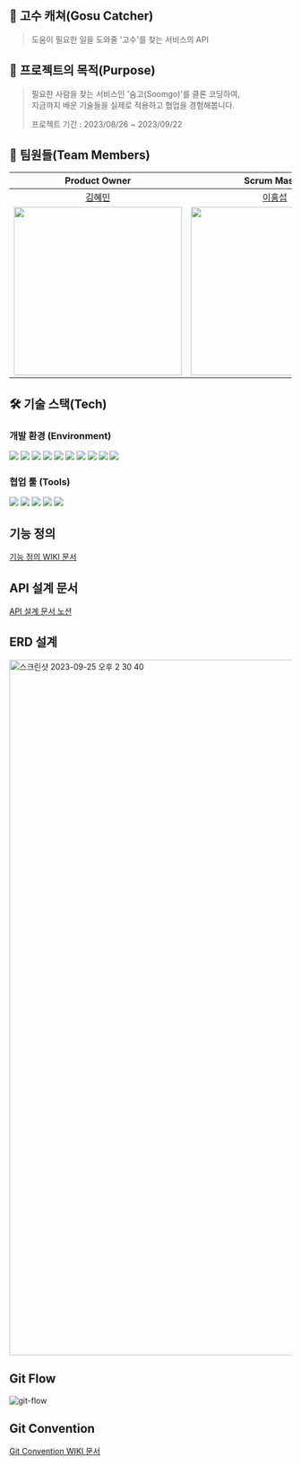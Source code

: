 ## 🤝 고수 캐쳐(Gosu Catcher)

> 도움이 필요한 일을 도와줄 '고수'를 찾는 서비스의 API

## 🎯 프로젝트의 목적(Purpose)

> 필요한 사람을 찾는 서비스인 '숨고(Soomgo)'를 클론 코딩하여,</br>
> 지금까지 배운 기술들을 실제로 적용하고 협업을 경험해봅니다.</br>
>
> 프로젝트 기간 : 2023/08/26 ~ 2023/09/22

## 🤩 팀원들(Team Members)

|                                 Product Owner                                  |                                  Scrum Master                                  |                                    Developer                                    |                                   Developer                                    |                                      Developer                                      |                                     Mentor                                     |                                     Mentor                                     |
|:------------------------------------------------------------------------------:|:------------------------------------------------------------------------------:|:-------------------------------------------------------------------------------:|:------------------------------------------------------------------------------:|:-----------------------------------------------------------------------------------:|:------------------------------------------------------------------------------:|:------------------------------------------------------------------------------:|
|                       [김혜민](https://github.com/hyee0715)                       |                       [이홍섭](https://github.com/hyee0715)                       |                       [정성현](https://github.com/kimihiqq)                        |                         [한승원](https://github.com/SW-H)                         |                        [고예성](https://github.com/Dev-Yesung)                         |                       [에프](https://github.com/lleellee0)                       |                       [한맹희](https://github.com/maenguin)                       |
| <img src="https://avatars.githubusercontent.com/u/59169881?v=4" width="300" /> | <img src="https://avatars.githubusercontent.com/u/97447334?v=4" width="300" /> | <img src="https://avatars.githubusercontent.com/u/134909318?v=4" width="300" /> | <img src="https://avatars.githubusercontent.com/u/49016275?v=4" width="300" /> | <img src="https://avatars.githubusercontent.com/u/71485411?s=96&v=4" width="300" /> | <img src="https://avatars.githubusercontent.com/u/14347593?v=4" width="300" /> | <img src="https://avatars.githubusercontent.com/u/49011919?v=4" width="300" /> |

## 🛠️ 기술 스택(Tech)

### 개발 환경 (Environment)

<img src="https://img.shields.io/badge/Java17-007396?style=flat-square&logo=openJDK&logoColor=white&style=flat"/></a>
<img src="https://img.shields.io/badge/Spring 5-6DB33F?style=flat-square&logo=Spring&logoColor=white&style=flat"/></a>
<img src="https://img.shields.io/badge/Spring Boot 2.7.15-6DB33F?style=flat-square&logo=Springboot&logoColor=white&style=flat"/></a>
<img src="https://img.shields.io/badge/SpringSecurity-6DB33F?style=flat-&logo=springsecurity&logoColor=white&style=flat"/></a>
<img src="https://img.shields.io/badge/Hibernate-gray?style=flat-square&logo=Hibernate&logoColor=white&style=flat"/></a>
<img src="https://img.shields.io/badge/MySQL 8-4479A1?style=flat-square&logo=MySQL&logoColor=white&style=flat"/></a>
<img src="https://img.shields.io/badge/Junit-25A162?style=flat-&logo=JUnit5&logoColor=white&style=flat"/></a>
<img src="https://img.shields.io/badge/Asciidoctor-E40046?style=flat-square&logo=asciidoctor&logoColor=white">
<img src="https://img.shields.io/badge/Gradle-4429A1?style=flat-square&logo=gradle&logoColor=white&style=flat"/></a>
<img src="https://img.shields.io/badge/git-F05032?style=flat-square&logo=git&logoColor=white">

### 협업 툴 (Tools)

<img src="https://img.shields.io/badge/GitHub-181717?style=flat-square&logo=github&logoColor=white&style=flat"/></a>
<img src="https://img.shields.io/badge/Notion-000000?style=flat-square&logo=notion&logoColor=white&style=flat"/></a>
<img src="https://img.shields.io/badge/Slack-4A154B?style=flat-square&logo=slack&logoColor=white&style=flat"/></a>
<img src="https://img.shields.io/badge/Jira-0052CC?style=flat-square&logo=Jirasoftware&logoColor=white&style=flat"/></a>
<img src="https://img.shields.io/badge/Miro-050038?style=flat-square&logo=miro&logoColor=white&style=flat"/></a>

## 기능 정의
[기능 정의 WIKI 문서](https://github.com/prgrms-be-devcourse/BE-04-GosuCatcher/wiki/%EA%B8%B0%EB%8A%A5-%EC%A0%95%EC%9D%98)
## API 설계 문서
[API 설계 문서 노션](https://www.notion.so/backend-devcourse/API-bc4f2926a0834d549aa323cc79894be9)
## ERD 설계
<img width="1240" alt="스크린샷 2023-09-25 오후 2 30 40" src="https://github.com/prgrms-be-devcourse/BE-04-GosuCatcher/assets/97447334/ed86e563-3c96-4695-b892-d72f60807b44">

## Git Flow
![git-flow](https://github.com/prgrms-be-devcourse/BE-04-GosuCatcher/assets/97447334/67eec367-661a-4648-8dc9-2ecd86402e1f)

## Git Convention
[Git Convention WIKI 문서](https://github.com/prgrms-be-devcourse/BE-04-GosuCatcher/wiki/Git-Convention)
